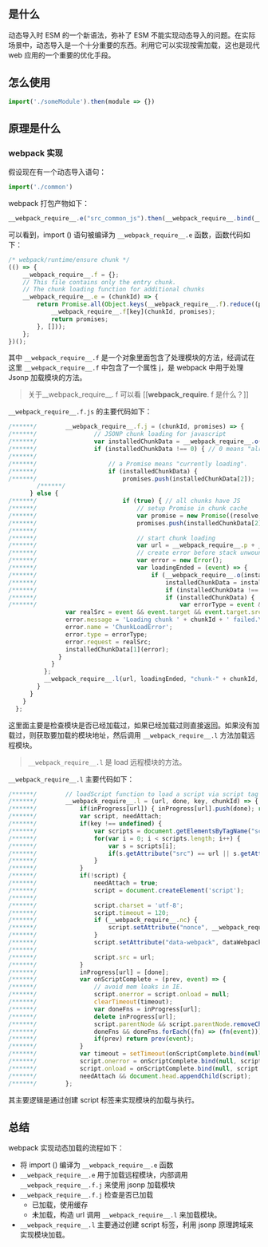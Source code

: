 ## 是什么

动态导入时 ESM 的一个新语法，弥补了 ESM 不能实现动态导入的问题。在实际场景中，动态导入是一个十分重要的东西。利用它可以实现按需加载，这也是现代 web 应用的一个重要的优化手段。

## 怎么使用

```js
import('./someModule').then(module => {})
```

## 原理是什么

### webpack 实现

假设现在有一个动态导入语句：

```js
import('./common')
```

webpack 打包产物如下：

```js
__webpack_require__.e("src_common_js").then(__webpack_require__.bind(__webpack_require__, "./src/common.js"))
```

可以看到，import () 语句被编译为 `__webpack_require__.e` 函数，函数代码如下：

```js
/* webpack/runtime/ensure chunk */
(() => {
	__webpack_require__.f = {};
	// This file contains only the entry chunk.
	// The chunk loading function for additional chunks
	__webpack_require__.e = (chunkId) => {
		return Promise.all(Object.keys(__webpack_require__.f).reduce((promises, key) => {
			__webpack_require__.f[key](chunkId, promises);
			return promises;
		}, []));
	};
})();
```

其中 `__webpack_require__.f` 是一个对象里面包含了处理模块的方法，经调试在这里 `__webpack_require__.f` 中包含了一个属性 j，是 webpack 中用于处理 Jsonp 加载模块的方法。

> 关于__webpack_require__. f 可以看 [[__webpack_require__. f 是什么？]]

`__webpack_require__.f.js` 的主要代码如下：

```js
/******/ 		__webpack_require__.f.j = (chunkId, promises) => {
/******/ 				// JSONP chunk loading for javascript
/******/ 				var installedChunkData = __webpack_require__.o(installedChunks, chunkId) ? installedChunks[chunkId] : undefined;
/******/ 				if (installedChunkData !== 0) { // 0 means "already installed".
/******/
/******/ 					// a Promise means "currently loading".
/******/ 					if (installedChunkData) {
/******/ 						promises.push(installedChunkData[2]);
        /******/
      } else {
/******/ 						if (true) { // all chunks have JS
/******/ 							// setup Promise in chunk cache
/******/ 							var promise = new Promise((resolve, reject) => (installedChunkData = installedChunks[chunkId] = [resolve, reject]));
/******/ 							promises.push(installedChunkData[2] = promise);
/******/
/******/ 							// start chunk loading
/******/ 							var url = __webpack_require__.p + __webpack_require__.u(chunkId); // ⭐ 获取要加载的动态模块的地址
/******/ 							// create error before stack unwound to get useful stacktrace later
/******/ 							var error = new Error();
/******/ 							var loadingEnded = (event) => {
/******/ 								if (__webpack_require__.o(installedChunks, chunkId)) {
/******/ 									installedChunkData = installedChunks[chunkId];
/******/ 									if (installedChunkData !== 0) installedChunks[chunkId] = undefined;
/******/ 									if (installedChunkData) {
/******/ 										var errorType = event && (event.type === 'load' ? 'missing' : event.type);
                var realSrc = event && event.target && event.target.src;
                error.message = 'Loading chunk ' + chunkId + ' failed.\n(' + errorType + ': ' + realSrc + ')';
                error.name = 'ChunkLoadError';
                error.type = errorType;
                error.request = realSrc;
                installedChunkData[1](error);
              }
            }
          };
          __webpack_require__.l(url, loadingEnded, "chunk-" + chunkId, chunkId); // ⭐ 调用加载函数
        }
      }
    }
  };
```

这里面主要是检查模块是否已经加载过，如果已经加载过则直接返回。如果没有加载过，则获取要加载的模块地址，然后调用 `__webpack_require__.l` 方法加载远程模块。

> `__webpack_require__.l` 是 load 远程模块的方法。

`__webpack_require__.l` 主要代码如下：

```js
/******/ 		// loadScript function to load a script via script tag
/******/ 		__webpack_require__.l = (url, done, key, chunkId) => {
/******/ 			if(inProgress[url]) { inProgress[url].push(done); return; }
/******/ 			var script, needAttach;
/******/ 			if(key !== undefined) {
/******/ 				var scripts = document.getElementsByTagName("script");
/******/ 				for(var i = 0; i < scripts.length; i++) {
/******/ 					var s = scripts[i];
/******/ 					if(s.getAttribute("src") == url || s.getAttribute("data-webpack") == dataWebpackPrefix + key) { script = s; break; }
/******/ 				}
/******/ 			}
/******/ 			if(!script) {
/******/ 				needAttach = true;
/******/ 				script = document.createElement('script');
/******/ 		
/******/ 				script.charset = 'utf-8';
/******/ 				script.timeout = 120;
/******/ 				if (__webpack_require__.nc) {
/******/ 					script.setAttribute("nonce", __webpack_require__.nc);
/******/ 				}
/******/ 				script.setAttribute("data-webpack", dataWebpackPrefix + key);
/******/ 		
/******/ 				script.src = url;
/******/ 			}
/******/ 			inProgress[url] = [done];
/******/ 			var onScriptComplete = (prev, event) => {
/******/ 				// avoid mem leaks in IE.
/******/ 				script.onerror = script.onload = null;
/******/ 				clearTimeout(timeout);
/******/ 				var doneFns = inProgress[url];
/******/ 				delete inProgress[url];
/******/ 				script.parentNode && script.parentNode.removeChild(script);
/******/ 				doneFns && doneFns.forEach((fn) => (fn(event)));
/******/ 				if(prev) return prev(event);
/******/ 			}
/******/ 			var timeout = setTimeout(onScriptComplete.bind(null, undefined, { type: 'timeout', target: script }), 120000);
/******/ 			script.onerror = onScriptComplete.bind(null, script.onerror);
/******/ 			script.onload = onScriptComplete.bind(null, script.onload);
/******/ 			needAttach && document.head.appendChild(script);
/******/ 		};
```

其主要逻辑是通过创建 script 标签来实现模块的加载与执行。

## 总结

webpack 实现动态加载的流程如下：

- 将 import () 编译为 `__webpack_require__.e` 函数
- `__webpack_require__.e` 用于加载远程模块，内部调用 `__webpack_require__.f.j` 来使用 jsonp 加载模块
- `__webpack_require__.f.j` 检查是否已加载
	- 已加载，使用缓存
	- 未加载，构造 url 调用 `__webpack_require__.l` 来加载模块。
- `__webpack_require__.l` 主要通过创建 script 标签，利用 jsonp 原理跨域来实现模块加载。


